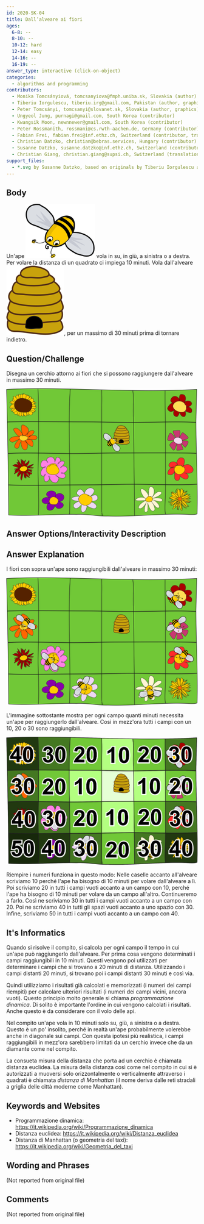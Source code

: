 ```yaml
---
id: 2020-SK-04
title: Dall’alveare ai fiori
ages:
  6-8: --
  8-10: --
  10-12: hard
  12-14: easy
  14-16: --
  16-19: --
answer_type: interactive (click-on-object)
categories:
  - algorithms and programming
contributors:
  - Monika Tomcsányiová, tomcsanyiova@fmph.uniba.sk, Slovakia (author)
  - Tiberiu Iorgulescu, tiberiu.irg@gmail.com, Pakistan (author, graphics)
  - Peter Tomcsányi, tomcsanyi@slovanet.sk, Slovakia (author, graphics)
  - Ungyeol Jung, purnagi@gmail.com, South Korea (contributor)
  - Kwangsik Moon, newnnewer@gmail.com, South Korea (contributor)
  - Peter Rossmanith, rossmani@cs.rwth-aachen.de, Germany (contributor)
  - Fabian Frei, fabian.frei@inf.ethz.ch, Switzerland (contributor, translation from English into German)
  - Christian Datzko, christian@bebras.services, Hungary (contributor)
  - Susanne Datzko, susanne.datzko@inf.ethz.ch, Switzerland (contributor, graphics)
  - Christian Giang, christian.giang@supsi.ch, Switzerland (translation from German into Italian)
support_files:
  - *.svg by Susanne Datzko, based on originals by Tiberiu Iorgulescu and Peter Tomcsányi
---
```



## Body

Un'ape ![bee] vola in su, in giù, a sinistra o a destra. Per volare la distanza di un quadrato ci impiega 10 minuti. Vola dall'alveare ![hive], per un massimo di 30 minuti prima di tornare indietro.

[bee]:  graphics/2020-SK-04_taskbody3-compatible.svg "abeille (20px)"
[hive]: graphics/2020-SK-04_taskbody2-compatible.svg "ruche   (17px)"


## Question/Challenge

Disegna un cerchio attorno ai fiori che si possono raggiungere dall'alveare in massimo 30 minuti.

![](graphics/2020-SK-04_taskbody-interactive-compatible.svg "Champ (350px)")


## Answer Options/Interactivity Description

<!-- empty -->


## Answer Explanation

I fiori con sopra un'ape sono raggiungibili dall'alveare in massimo 30 minuti:

![](graphics/2020-SK-04_explanation1-compatible.svg "Explication 1 (350px)")

L'immagine sottostante mostra per ogni campo quanti minuti necessita un'ape per raggiungerlo dall'alveare. Così in mezz'ora tutti i campi con un 10, 20 o 30 sono raggiungibili. 

![](graphics/2020-SK-04_explanation2-compatible.svg "Explication 2 (350px)")

Riempire i numeri funziona in questo modo: Nelle caselle accanto all'alveare scriviamo 10 perché l'ape ha bisogno di 10 minuti per volare dall'alveare a lì. Poi scriviamo 20 in tutti i campi vuoti accanto a un campo con 10, perché l'ape ha bisogno di 10 minuti per volare da un campo all'altro. Continueremo a farlo. Così ne scriviamo 30 in tutti i campi vuoti accanto a un campo con 20. Poi ne scriviamo 40 in tutti gli spazi vuoti accanto a uno spazio con 30. Infine, scriviamo 50 in tutti i campi vuoti accanto a un campo con 40.


## It's Informatics

Quando si risolve il compito, si calcola per ogni campo il tempo in cui un'ape può raggiungerlo dall'alveare. Per prima cosa vengono determinati i campi raggiungibili in 10 minuti. Questi vengono poi utilizzati per determinare i campi che si trovano a 20 minuti di distanza. Utilizzando i campi distanti 20 minuti, si trovano poi i campi distanti 30 minuti e così via.

Quindi utilizziamo i risultati già calcolati e memorizzati (i numeri dei campi riempiti) per calcolare ulteriori risultati (i numeri dei campi vicini, ancora vuoti). Questo principio molto generale si chiama _programmazione dinamica_. Di solito è importante l'ordine in cui vengono calcolati i risultati.  Anche questo è da considerare con il volo delle api. 

Nel compito un'ape vola in 10 minuti solo su, giù, a sinistra o a destra. Questo è un po' insolito, perché in realtà un'ape probabilmente volerebbe anche in diagonale sui campi. Con questa ipotesi più realistica, i campi raggiungibili in mezz'ora sarebbero limitati da un cerchio invece che da un diamante come nel compito.

La consueta misura della distanza che porta ad un cerchio è chiamata distanza euclidea. La misura della distanza così come nel compito in cui si è autorizzati a muoversi solo orizzontalmente o verticalmente attraverso i quadrati è chiamata _distanza di Manhattan_ (il nome deriva dalle reti stradali a griglia delle città moderne come Manhattan).


## Keywords and Websites

 - Programmazione dinamica: https://it.wikipedia.org/wiki/Programmazione_dinamica 
 - Distanza euclidea: https://it.wikipedia.org/wiki/Distanza_euclidea 
 - Distanza di Manhattan (o geometria del taxi): https://it.wikipedia.org/wiki/Geometria_del_taxi 


## Wording and Phrases

(Not reported from original file)


## Comments

(Not reported from original file)
